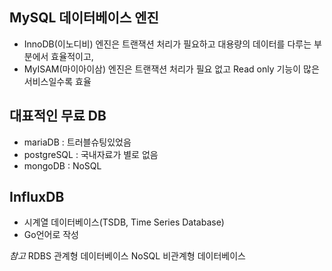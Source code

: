 


## MySQL 데이터베이스 엔진
- InnoDB(이노디비) 엔진은 트랜잭션 처리가 필요하고 대용량의 데이터를 다루는 부분에서 효율적이고, 
- MyISAM(마이아이삼) 엔진은 트랜잭션 처리가 필요 없고 Read only 기능이 많은 서비스일수록 효율

## 대표적인 무료 DB
- mariaDB : 트러블슈팅있었음
- postgreSQL : 국내자료가 별로 없음
- mongoDB : NoSQL

## InfluxDB
- 시계열 데이터베이스(TSDB, Time Series Database)
- Go언어로 작성

 *참고* RDBS 관계형 데이터베이스
 NoSQL 비관계형 데이터베이스
